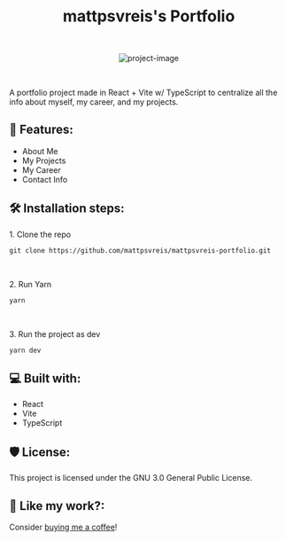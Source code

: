 <h1 align="center" id="title">mattpsvreis's Portfolio</h1>
<br>
<p align="center"><img src="https://socialify.git.ci/mattpsvreis/mattpsvreis-portfolio/image?name=1&pattern=Circuit%20Board&theme=Dark" alt="project-image"></p>
<br>
<p id="description">A portfolio project made in React + Vite w/ TypeScript to centralize all the info about myself, my career, and my projects.</p>
<h2>🧐 Features:</h2>

- About Me
- My Projects
- My Career
- Contact Info
<h2>🛠️ Installation steps:</h2>
<p>1. Clone the repo</p>

```
git clone https://github.com/mattpsvreis/mattpsvreis-portfolio.git
```
<br>
<p>2. Run Yarn</p>

```
yarn
```
<br>
<p>3. Run the project as dev</p>

```
yarn dev
```
<h2>💻 Built with:</h2>

- React
- Vite
- TypeScript
<h2>🛡️ License:</h2>
This project is licensed under the GNU 3.0 General Public License.
<br>
<h2>💖 Like my work?:</h2>
<p>Consider <a href="https://www.buymeacoffee.com/mattpsvreis" target="_blank">buying me a coffee</a>!</p>
